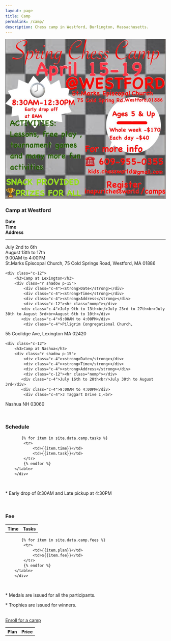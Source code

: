 ```yaml
---
layout: page
title: Camp
permalink: /camp/
description: Chess camp in Westford, Burlington, Massachusetts.
---
```


![Spring Chess Camp](/images/spring-chess-camp.jpeg)

<div class="r">
    <div class="c-12">
        <h3>Camp at Westford</h3>
        <div class="r shadow p-15">
            <div class="c-4"><strong>Date</strong></div>
            <div class="c-4"><strong>Time</strong></div>
            <div class="c-4"><strong>Address</strong></div>
            <div class="c-12"><hr class="nomp"></div>
           <div class="c-4">July 2nd to 6th<br/>August 13th to 17th</div>
           <div class="c-4">9:00AM to 4:00PM</div>
            <div class="c-4">St.Marks Episcopal Church,
75 Cold Springs Road, Westford, MA 01886</div>
        </div>
    </div>

    <div class="c-12">
        <h3>Camp at Lexington</h3>
        <div class="r shadow p-15">
            <div class="c-4"><strong>Date</strong></div>
            <div class="c-4"><strong>Time</strong></div>
            <div class="c-4"><strong>Address</strong></div>
            <div class="c-12"><hr class="nomp"></div>
           <div class="c-4">July 9th to 13th<br/>July 23rd to 27th<br>July 30th to August 3rd<br>August 6th to 10th</div>
           <div class="c-4">9:00AM to 4:00PM</div>
            <div class="c-4">Piligrim Congregational Church,
55 Coolidge Ave, Lexington MA 02420</div>
        </div>
    </div>    

    <div class="c-12">
        <h3>Camp at Nashua</h3>
        <div class="r shadow p-15">
            <div class="c-4"><strong>Date</strong></div>
            <div class="c-4"><strong>Time</strong></div>
            <div class="c-4"><strong>Address</strong></div>
            <div class="c-12"><hr class="nomp"></div>
           <div class="c-4">July 16th to 20th<br/>July 30th to August 3rd</div>
           <div class="c-4">9:00AM to 4:00PM</div>
            <div class="c-4">3 Taggart Drive I,<br>  
Nashua NH 03060</div>
        </div>
    </div>


</div>
<br>


<div class="r shadow p-15">
     <div class="c-12">
        <h3>Schedule</h3>
        <table class="camp-table">
           <tr>
            <th>Time</th>
            <th>Tasks</th>
           </tr>

           {% for item in site.data.camp.tasks %}
            <tr>
                <td>{{item.time}}</td>
                <td>{{item.task}}</td>
            </tr>
            {% endfor %}
        </table>
        </div>
 </div>
<br>
<p>* Early drop of 8:30AM and Late pickup at 4:30PM</p>
<br>
<div class="r shadow p-15">
     <div class="c-12">
        <h3>Fee</h3>
        <table class="camp-table">
           <tr>
            <th>Plan</th>
            <th>Price</th>
           </tr>

           {% for item in site.data.camp.fees %}
            <tr>
                <td>{{item.plan}}</td>
                <td>${{item.fee}}</td>
            </tr>
            {% endfor %}
        </table>
        </div>
 </div>
<br>
<p>* Medals are issued for all the participants.</p>

<p>* Trophies are issued for winners.</p>


<br>
<a href="/enroll/" class="btn btn-primary">Enroll for a camp</a>

<!--
<div>
 <script type="text/javascript">var submitted=false;</script>
 <iframe name="hidden_iframe" id="hidden_iframe" style="display:none;" onload="if(submitted)  {window.location='http://inapurichessworld.com/camp-payment/';}"></iframe>
<form class="wj-contact rev" action="https://docs.google.com/forms/d/e/1FAIpQLSfheZ4cQE9npZpTuPfMFnDUX7MTRF1PBB4bFMlvO4CVbnTlGQ/formResponse" method="POST" target="hidden_iframe"
onsubmit="submitted=true;">
<input type="text" name="entry.2005620554" placeholder="Name*" class="input shadow" required>
<input type="email" name="entry.1045781291" placeholder="Email Address*" class="input shadow" required>
<input type="text" name="entry.1166974658" placeholder="Phone*" class="input shadow" required>
<select name="entry.839337160" class="input shadow">
  <option name="entry.839337160" data-value="July 2nd to 6th - Westford">July 2nd to 6th - Westford</option>
  <option name="entry.839337160" data-value="August 13th to 17th - Westford">August 13th to 17th - Westford</option>
  <option name="entry.839337160" data-value="July 9th to 13th - Lexington">July 9th to 13th - Lexington</option>
  <option name="entry.839337160" data-value="July 23rd to 27th - Lexington">July 23rd to 27th - Lexington</option>
  <option name="entry.839337160" data-value="July 30th to August 3rd - Lexington">July 30th to August 3rd - Lexington</option>
  <option name="entry.839337160" data-value="August 6th to August 10th - Lexington">August 6th to August 10th - Lexington</option>
  <option name="entry.839337160" data-value="July 16th to July 20th - Nashua">July 16th to July 20th - Nashua</option>
  <option name="entry.839337160" data-value="July 30th to August 3rd - Nashua">July 30th to August 3rd - Nashua</option>
</select>
<textarea type="text" name="entry.704276076" rows="6" placeholder="Notes: Date of visit? No. of days? etc.." class="input shadow"></textarea>
<input class="cards btn" type="submit" value="Submit & Pay">
</form>
</div> -->

